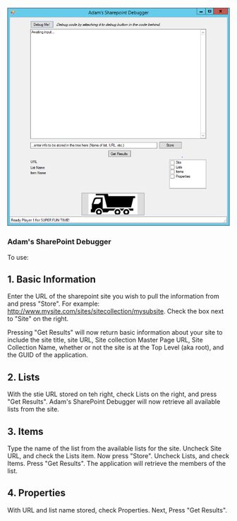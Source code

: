 ![Screenshot of Adam's Sharepoint Debugger](https://github.com/Grimshire/AdamsSharepointDebugger/blob/master/debugger.PNG)


### Adam's SharePoint Debugger

To use:
## 1. Basic Information

  Enter the URL of the sharepoint site you wish to pull the information from and press "Store". For example:   http://www.mysite.com/sites/sitecollection/mysubsite. Check the box next to "Site" on the right.

  Pressing "Get Results" will now return basic information about your site to include the site title, site URL, Site collection Master Page URL, Site Collection Name, whether or not the site is at the Top Level (aka root), and the GUID of the application.

## 2. Lists

 With the stie URL stored on teh right, check Lists on the right, and press "Get Results". Adam's SharePoint Debugger will now retrieve  all available lists from the site.

## 3. Items

 Type the name of the list from the available lists for the site. Uncheck Site URL, and check the Lists item. Now press "Store". Uncheck  Lists, and check Items. Press "Get Results". The application will retrieve the members of the list.

## 4. Properties

 With URL and list name stored, check Properties. Next, Press "Get Results".
